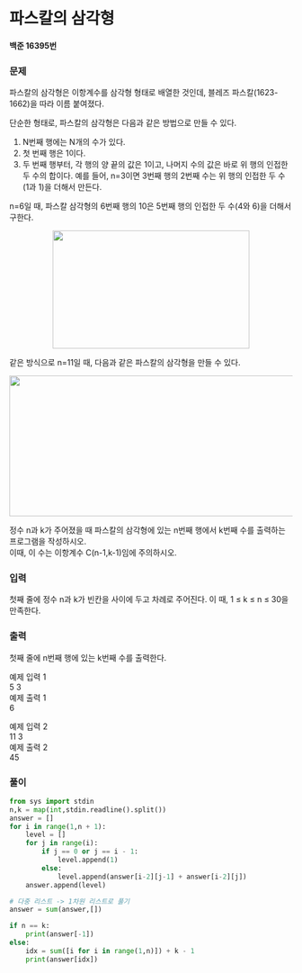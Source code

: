 # 파스칼의 삼각형
#### 백준 16395번
### 문제
파스칼의 삼각형은 이항계수를 삼각형 형태로 배열한 것인데, 블레즈 파스칼(1623-1662)을 따라 이름 붙여졌다.        

단순한 형태로, 파스칼의 삼각형은 다음과 같은 방법으로 만들 수 있다.         

1. N번째 행에는 N개의 수가 있다.
2. 첫 번째 행은 1이다.
3. 두 번째 행부터, 각 행의 양 끝의 값은 1이고, 나머지 수의 값은 바로 위 행의 인접한 두 수의 합이다.
예를 들어, n=3이면 3번째 행의 2번째 수는 위 행의 인접한 두 수 (1과 1)을 더해서 만든다.         

n=6일 때, 파스칼 삼각형의 6번째 행의 10은 5번째 행의 인접한 두 수(4와 6)을 더해서 구한다.  
<p align="center" style='backgroud-color:white'>
<img src=https://user-images.githubusercontent.com/63505110/135422495-09d80eea-c483-4022-a45d-0d25e1a0ffe1.GIF width = 350 height = 210>

</p>



같은 방식으로 n=11일 때, 다음과 같은 파스칼의 삼각형을 만들 수 있다.          
<p align="center" style='backgroud-color:white'>

<img src=https://user-images.githubusercontent.com/63505110/135422516-74a9df50-135d-42b0-b308-d3f4a81af3b4.GIF width = 550 height = 250> 
</p>

정수 n과 k가 주어졌을 때 파스칼의 삼각형에 있는 n번째 행에서 k번째 수를 출력하는 프로그램을 작성하시오.       
이때, 이 수는 이항계수 C(n-1,k-1)임에 주의하시오.

### 입력
첫째 줄에 정수 n과 k가 빈칸을 사이에 두고 차례로 주어진다. 이 때, 1 ≤ k ≤ n ≤ 30을 만족한다.

### 출력
첫째 줄에 n번째 행에 있는 k번째 수를 출력한다.

예제 입력 1      
5 3          
예제 출력 1         
6      
                 
예제 입력 2         
11 3          
예제 출력 2         
45          

### 풀이
```python
from sys import stdin
n,k = map(int,stdin.readline().split())
answer = []
for i in range(1,n + 1):
    level = []
    for j in range(i):
        if j == 0 or j == i - 1:
            level.append(1)
        else:
            level.append(answer[i-2][j-1] + answer[i-2][j])
    answer.append(level)

# 다중 리스트 -> 1차원 리스트로 풀기
answer = sum(answer,[])

if n == k:
    print(answer[-1])
else:
    idx = sum([i for i in range(1,n)]) + k - 1
    print(answer[idx])
```
